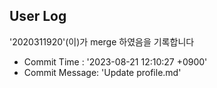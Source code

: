 



## User Log
'2020311920'(이)가 merge 하였음을 기록합니다
- Commit Time : '2023-08-21 12:10:27 +0900'
- Commit Message: 'Update profile.md'



